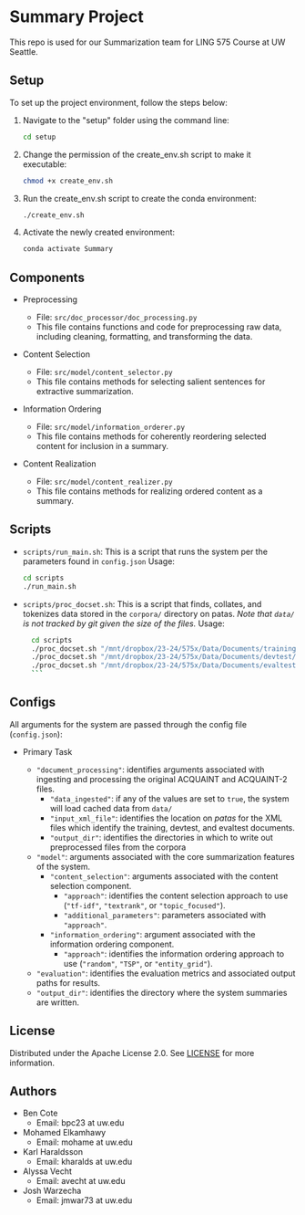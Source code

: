 # Summary Project
This repo is used for our Summarization team for LING 575 Course at UW Seattle.

## Setup

To set up the project environment, follow the steps below:

1. Navigate to the "setup" folder using the command line:

   ```bash
   cd setup
   ```

2. Change the permission of the create_env.sh script to make it executable:

   ```bash
   chmod +x create_env.sh
   ```

3. Run the create_env.sh script to create the conda environment:

   ```bash
   ./create_env.sh
   ```

4. Activate the newly created environment:
   ```bash
   conda activate Summary
   ```

## Components

- Preprocessing

  - File: `src/doc_processor/doc_processing.py`
  - This file contains functions and code for preprocessing raw data, including cleaning, formatting, and transforming the data.

- Content Selection

  - File: `src/model/content_selector.py`
  - This file contains methods for selecting salient sentences for extractive summarization.

- Information Ordering

  - File: `src/model/information_orderer.py`
  - This file contains methods for coherently reordering selected content for inclusion in a summary.

- Content Realization

  - File: `src/model/content_realizer.py`
  - This file contains methods for realizing ordered content as a summary.
  
## Scripts
- `scripts/run_main.sh`: This is a script that runs the system per the parameters found in `config.json` Usage:
   ```bash
   cd scripts
  ./run_main.sh
   ```
- `scripts/proc_docset.sh`: This is a script that finds, collates, and tokenizes data stored in the `corpora/` directory on patas. *Note that `data/` is not tracked by git given the size of the files.* Usage:

    ```bash
      cd scripts
      ./proc_docset.sh "/mnt/dropbox/23-24/575x/Data/Documents/training/2009/UpdateSumm09_test_topics.xml"  "../data/training"  
      ./proc_docset.sh "/mnt/dropbox/23-24/575x/Data/Documents/devtest/GuidedSumm10_test_topics.xml"  "../data/devtest"
      ./proc_docset.sh "/mnt/dropbox/23-24/575x/Data/Documents/evaltest/GuidedSumm11_test_topics.xml"  "../data/evaltest"
      ```

## Configs
All arguments for the system are passed through the config file (`config.json`):

- Primary Task

  - `"document_processing"`: identifies arguments associated with ingesting and processing the original ACQUAINT and ACQUAINT-2 files.
    - `"data_ingested"`: if any of the values are set to `true`, the system will load cached data from `data/`
    - `"input_xml_file"`: identifies the location on _patas_ for the XML files which identify the training, devtest, and evaltest documents.
    - `"output_dir"`: identifies the directories in which to write out preprocessed files from the corpora
  - `"model"`: arguments associated with the core summarization features of the system.
    - `"content_selection"`: arguments associated with the content selection component.
      - `"approach"`: identifies the content selection approach to use (`"tf-idf"`, `"textrank"`, or `"topic_focused"`).
      - `"additional_parameters"`: parameters associated with `"approach"`.
    - `"information_ordering"`: argument associated with the information ordering component.
      - `"approach"`: identifies the information ordering approach to use (`"random"`, `"TSP"`, or `"entity_grid"`).
  - `"evaluation"`: identifies the evaluation metrics and associated output paths for results.
  - `"output_dir"`: identifies the directory where the system summaries are written.

## License

Distributed under the Apache License 2.0. See [LICENSE](./LICENSE) for more information.

## Authors

- Ben Cote
  - Email: bpc23 at uw.edu
- Mohamed Elkamhawy
  - Email: mohame at uw.edu
- Karl Haraldsson
  - Email: kharalds at uw.edu
- Alyssa Vecht
  - Email: avecht at uw.edu
- Josh Warzecha
  - Email: jmwar73 at uw.edu


